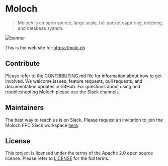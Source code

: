 # Moloch
> Moloch is an open source, large scale, full packet capturing, indexing, and database system.

![banner](https://raw.githubusercontent.com/aol/moloch/master/viewer/public/moloch_155.png)

This is the web site for https://molo.ch

## Contribute

Please refer to the [CONTRIBUTING.md](CONTRIBUTING.md) file for information about how to get involved. We welcome issues, feature requests, pull requests, and documentation updates in GitHub.  For questions about using and troubleshooting Moloch please use the Slack channels.

## Maintainers

The best way to reach us is on Slack.  Please request an invitation to join the Moloch FPC Slack workspace [here](https://slackinvite.molo.ch).

## License

This project is licensed under the terms of the Apache 2.0 open source license. Please refer to [LICENSE](LICENSE) for the full terms.
